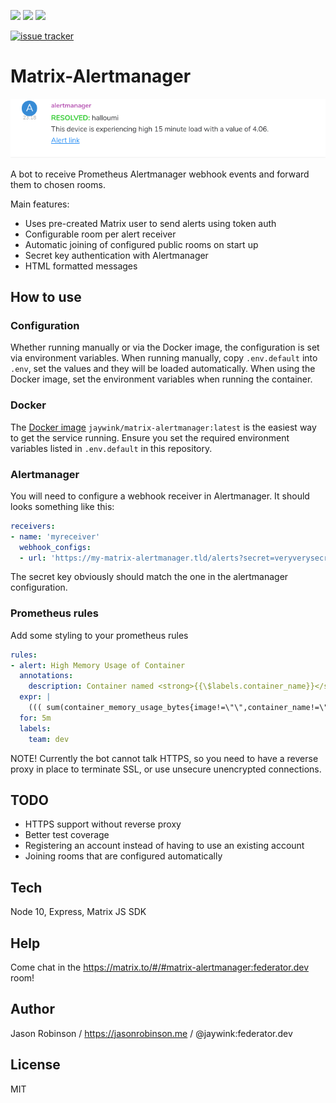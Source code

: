 ![](https://img.shields.io/gitlab/pipeline/jaywink/matrix-alertmanager.svg?gitlab_url=https%3A%2F%2Fgit.feneas.org) [![](https://img.shields.io/docker/pulls/jaywink/matrix-alertmanager.svg)](https://cloud.docker.com/u/jaywink/repository/docker/jaywink/matrix-alertmanager) [![](https://img.shields.io/matrix/matrix-alertmanager:federator.dev.svg?server_fqdn=federator.dev)](https://matrix.to/#/#matrix-alertmanager:federator.dev)

[![issue tracker](https://img.shields.io/badge/issue%20tracker-gitlab-orange.svg)](https://git.feneas.org/jaywink/matrix-alertmanager/issues)

# Matrix-Alertmanager

![](./screenshot.png)

A bot to receive Prometheus Alertmanager webhook events and forward them to chosen rooms.

Main features:

* Uses pre-created Matrix user to send alerts using token auth
* Configurable room per alert receiver
* Automatic joining of configured public rooms on start up
* Secret key authentication with Alertmanager
* HTML formatted messages

## How to use

### Configuration

Whether running manually or via the Docker image, the configuration is set via environment variables. When running manually, copy `.env.default` into `.env`, set the values and they will be loaded automatically. When using the Docker image, set the environment variables when running the container.

### Docker

The [Docker image](https://cloud.docker.com/repository/docker/jaywink/matrix-alertmanager) `jaywink/matrix-alertmanager:latest` is the easiest way to get the service running. Ensure you set the required environment variables listed in `.env.default` in this repository.

### Alertmanager

You will need to configure a webhook receiver in Alertmanager. It should looks something like this:

```yaml
receivers:
- name: 'myreceiver'
  webhook_configs:
  - url: 'https://my-matrix-alertmanager.tld/alerts?secret=veryverysecretkeyhere'
```

The secret key obviously should match the one in the alertmanager configuration.

### Prometheus rules

Add some styling to your prometheus rules

```yaml
rules:
- alert: High Memory Usage of Container
  annotations:
    description: Container named <strong>{{\$labels.container_name}}</strong> in <strong>{{\$labels.pod_name}}</strong> in <strong>{{\$labels.namespace}}</strong> is using more than 75% of Memory Limit
  expr: |
    ((( sum(container_memory_usage_bytes{image!=\"\",container_name!=\"POD\", namespace!=\"kube-system\"}) by (namespace,container_name,pod_name, instance)  / sum(container_spec_memory_limit_bytes{image!=\"\",container_name!=\"POD\",namespace!=\"kube-system\"}) by (namespace,container_name,pod_name, instance) ) * 100 ) < +Inf ) > 75
  for: 5m
  labels:
    team: dev
```

NOTE! Currently the bot cannot talk HTTPS, so you need to have a reverse proxy in place to terminate SSL, or use unsecure unencrypted connections.

## TODO

* HTTPS support without reverse proxy
* Better test coverage
* Registering an account instead of having to use an existing account
* Joining rooms that are configured automatically

## Tech

Node 10, Express, Matrix JS SDK

## Help

Come chat in the https://matrix.to/#/#matrix-alertmanager:federator.dev room!

## Author

Jason Robinson / https://jasonrobinson.me / @jaywink:federator.dev

## License

MIT
